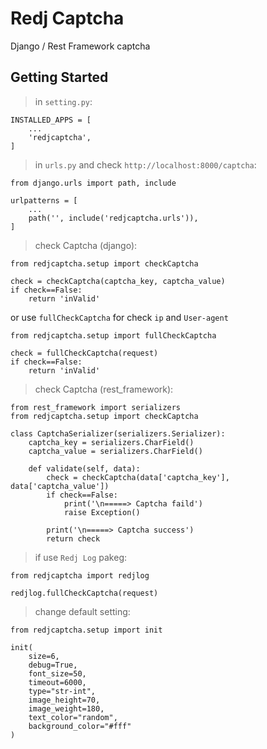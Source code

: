 # Redj Captcha
Django / Rest Framework captcha

## Getting Started

> in `setting.py`:

```
INSTALLED_APPS = [
    ...
    'redjcaptcha',
]
```

> in `urls.py` and check `http://localhost:8000/captcha`:

```
from django.urls import path, include

urlpatterns = [
    ...
    path('', include('redjcaptcha.urls')),
]
```

> check Captcha (django):
```
from redjcaptcha.setup import checkCaptcha

check = checkCaptcha(captcha_key, captcha_value)
if check==False:
    return 'inValid'
```
or use `fullCheckCaptcha` for check `ip` and `User-agent`
```
from redjcaptcha.setup import fullCheckCaptcha

check = fullCheckCaptcha(request)
if check==False:
    return 'inValid'
```

> check Captcha (rest_framework):
```
from rest_framework import serializers
from redjcaptcha.setup import checkCaptcha

class CaptchaSerializer(serializers.Serializer):
    captcha_key = serializers.CharField()
    captcha_value = serializers.CharField()

    def validate(self, data):
        check = checkCaptcha(data['captcha_key'], data['captcha_value'])
        if check==False:
            print('\n=====> Captcha faild')
            raise Exception()

        print('\n=====> Captcha success')
        return check
```

>if use `Redj Log` pakeg:
```
from redjcaptcha import redjlog

redjlog.fullCheckCaptcha(request)
```

> change default setting:
```
from redjcaptcha.setup import init

init(
    size=6,
    debug=True,
    font_size=50,
    timeout=6000,
    type="str-int",
    image_height=70,
    image_weight=180,
    text_color="random",
    background_color="#fff"
)
```